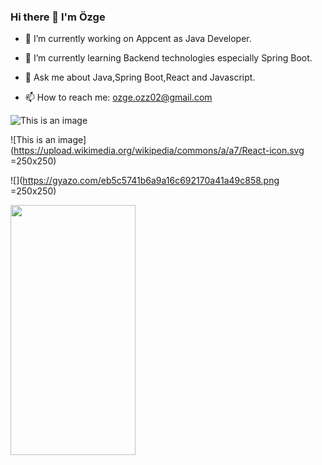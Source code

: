 ### Hi there 👋 I'm Özge


- 🔭 I’m currently working on Appcent as Java Developer.


- 🌱 I’m currently learning Backend technologies especially Spring Boot.


- 💬 Ask me about Java,Spring Boot,React and Javascript.


- 📫 How to reach me: ozge.ozz02@gmail.com


![This is an image](https://upload.wikimedia.org/wikipedia/commons/4/44/Spring_Framework_Logo_2018.svg)

![This is an image](https://upload.wikimedia.org/wikipedia/commons/a/a7/React-icon.svg =250x250)

![](https://gyazo.com/eb5c5741b6a9a16c692170a41a49c858.png =250x250)

<img src="https://upload.wikimedia.org/wikipedia/commons/a/a7/React-icon.svg =250x250" data-canonical-src="https://gyazo.com/eb5c5741b6a9a16c692170a41a49c858.png" width="200" height="400" />



